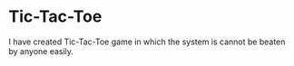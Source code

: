# Tic-Tac-Toe
I have created Tic-Tac-Toe game in which the system is cannot be beaten by anyone easily.
